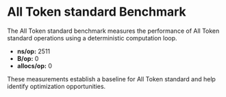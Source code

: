 # All Token standard Benchmark

The All Token standard benchmark measures the performance of All Token standard operations using a deterministic computation loop.

- **ns/op:** 2511
- **B/op:** 0
- **allocs/op:** 0

These measurements establish a baseline for All Token standard and help identify optimization opportunities.
